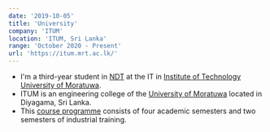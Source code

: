 ```yaml
---
date: '2019-10-05'
title: 'University'
company: 'ITUM'
location: 'ITUM, Sri Lanka'
range: 'October 2020 - Present'
url: 'https://itum.mrt.ac.lk/'
---
```


- I'm a third-year student in [NDT](https://web.facebook.com/NationalDiplomainTechnology) at the IT in [Institute of Technology](https://itum.mrt.ac.lk/) [University of Moratuwa](https://itum.mrt.ac.lk/).
- ITUM is an engineering college of the [University of Moratuwa](https://uom.lk) located in Diyagama, Sri Lanka.
- This [course programme](https://itum.mrt.ac.lk/it) consists of four academic semesters and two semesters of industrial training.
